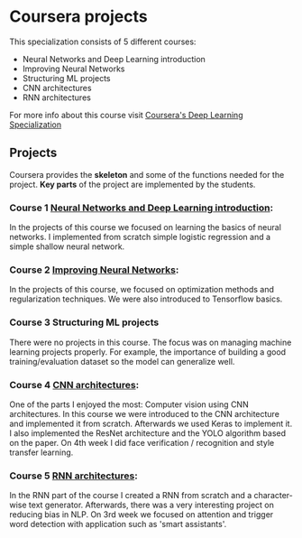 # Coursera projects

This specialization consists of 5 different courses:

- Neural Networks and Deep Learning introduction
- Improving Neural Networks
- Structuring ML projects
- CNN architectures
- RNN architectures

For more info about this course visit [Coursera's Deep Learning Specialization](https://www.coursera.org/specializations/deep-learning)

## Projects

Coursera provides the **skeleton** and some of the functions needed for the project.
**Key parts** of the project are implemented by the students.

### Course 1 [Neural Networks and Deep Learning introduction](https://github.com/josecyn/dl/tree/master/Coursera/dl/Course1%20-%20Neural%20Networks%20and%20DL):

In the projects of this course we focused on learning the basics of neural networks.
I implemented from scratch simple logistic regression and a simple shallow neural network.

### Course 2 [Improving Neural Networks](https://github.com/josecyn/dl/tree/master/Coursera/dl/Course2%20-%20Improving%20Deep%20Neural%20Networks):

In the projects of this course, we focused on optimization methods and regularization techniques.
We were also introduced to Tensorflow basics.

### Course 3 Structuring ML projects

There were no projects in this course. The focus was on managing machine learning projects properly.
For example, the importance of building a good training/evaluation dataset so the model can generalize well.

### Course 4 [CNN architectures](https://github.com/josecyn/dl/tree/master/Coursera/dl/Course4%20-%20CNN):

One of the parts I enjoyed the most: Computer vision using CNN architectures.
In this course we were introduced to the CNN architecture and implemented it from scratch.
Afterwards we used Keras to implement it.
I also implemented the ResNet architecture and the YOLO algorithm based on the paper.
On 4th week I did face verification / recognition and style transfer learning.

### Course 5 [RNN architectures](https://github.com/josecyn/dl/tree/master/Coursera/dl/Course5%20-%20RNN):

In the RNN part of the course I created a RNN from scratch and a character-wise text generator.
Afterwards, there was a very interesting project on reducing bias in NLP.
On 3rd week we focused on attention and trigger word detection with application such as 'smart assistants'. 